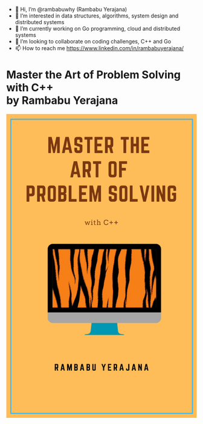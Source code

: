 - 👋 Hi, I’m @rambabuwhy  (Rambabu Yerajana)
- 👀 I’m interested in data structures, algorithms, system design and  distributed systems
- 🌱 I’m currently working on Go programming, cloud and distributed systems
- 💞️ I’m looking to collaborate on coding challenges, C++ and Go
- 📫 How to reach me https://www.linkedin.com/in/rambabuyerajana/

<h1>Master the Art of Problem Solving with C++ <br>
by Rambabu Yerajana</h1>

![Model](https://github.com/rambabuwhy/cpp-problems/blob/master/code_ry/Blue%20and%20Orange%20Dog%20Autobiography%20Book%20Cover.png)
<br></br>
<!---
rambabuwhy/rambabuwhy is a ✨ special ✨ repository because its `README.md` (this file) appears on your GitHub profile.
You can click the Preview link to take a look at your changes.
--->
